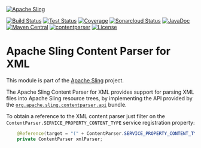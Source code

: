 [![Apache Sling](https://sling.apache.org/res/logos/sling.png)](https://sling.apache.org)

&#32;[![Build Status](https://ci-builds.apache.org/job/Sling/job/modules/job/sling-org-apache-sling-contentparser-xml/job/master/badge/icon)](https://ci-builds.apache.org/job/Sling/job/modules/job/sling-org-apache-sling-contentparser-xml/job/master/)&#32;[![Test Status](https://img.shields.io/jenkins/tests.svg?jobUrl=https://ci-builds.apache.org/job/Sling/job/modules/job/sling-org-apache-sling-contentparser-xml/job/master/)](https://ci-builds.apache.org/job/Sling/job/modules/job/sling-org-apache-sling-contentparser-xml/job/master/test/?width=800&height=600)&#32;[![Coverage](https://sonarcloud.io/api/project_badges/measure?project=apache_sling-org-apache-sling-contentparser-xml&metric=coverage)](https://sonarcloud.io/dashboard?id=apache_sling-org-apache-sling-contentparser-xml)&#32;[![Sonarcloud Status](https://sonarcloud.io/api/project_badges/measure?project=apache_sling-org-apache-sling-contentparser-xml&metric=alert_status)](https://sonarcloud.io/dashboard?id=apache_sling-org-apache-sling-contentparser-xml)&#32;[![JavaDoc](https://www.javadoc.io/badge/org.apache.sling/org.apache.sling.contentparser.xml.svg)](https://www.javadoc.io/doc/org.apache.sling/org.apache.sling.contentparser.xml)&#32;[![Maven Central](https://maven-badges.herokuapp.com/maven-central/org.apache.sling/org.apache.sling.contentparser.xml/badge.svg)](https://search.maven.org/#search%7Cga%7C1%7Cg%3A%22org.apache.sling%22%20a%3A%22org.apache.sling.contentparser.xml%22)&#32;[![contentparser](https://sling.apache.org/badges/group-contentparser.svg)](https://github.com/apache/sling-aggregator/blob/master/docs/groups/contentparser.md) [![License](https://img.shields.io/badge/License-Apache%202.0-blue.svg)](https://www.apache.org/licenses/LICENSE-2.0)

Apache Sling Content Parser for XML
====
This module is part of the [Apache Sling](https://sling.apache.org) project.

The Apache Sling Content Parser for XML provides support for parsing XML files into Apache Sling resource trees, by implementing the 
API provided by the [`org.apache.sling.contentparser.api`](https://github.com/apache/sling-org-apache-sling-contentparser-api) bundle.

To obtain a reference to the XML content parser just filter on the `ContentParser.SERVICE_PROPERTY_CONTENT_TYPE` service registration 
property:

```java
    @Reference(target = "(" + ContentParser.SERVICE_PROPERTY_CONTENT_TYPE + "=xml)")
    private ContentParser xmlParser;
``` 
